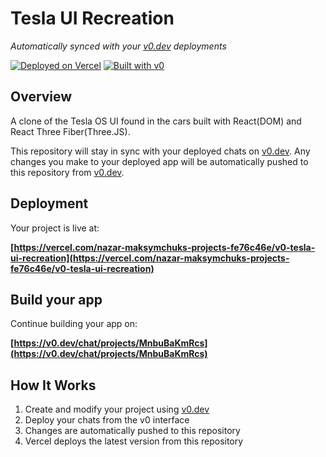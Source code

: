# Tesla UI Recreation

*Automatically synced with your [v0.dev](https://v0.dev) deployments*

[![Deployed on Vercel](https://img.shields.io/badge/Deployed%20on-Vercel-black?style=for-the-badge&logo=vercel)](https://vercel.com/nazar-maksymchuks-projects-fe76c46e/v0-tesla-ui-recreation)
[![Built with v0](https://img.shields.io/badge/Built%20with-v0.dev-black?style=for-the-badge)](https://v0.dev/chat/projects/MnbuBaKmRcs)

## Overview

A clone of the Tesla OS UI found in the cars built with React(DOM) and React Three Fiber(Three.JS). 

This repository will stay in sync with your deployed chats on [v0.dev](https://v0.dev).
Any changes you make to your deployed app will be automatically pushed to this repository from [v0.dev](https://v0.dev).

## Deployment

Your project is live at:

**[https://vercel.com/nazar-maksymchuks-projects-fe76c46e/v0-tesla-ui-recreation](https://vercel.com/nazar-maksymchuks-projects-fe76c46e/v0-tesla-ui-recreation)**

## Build your app

Continue building your app on:

**[https://v0.dev/chat/projects/MnbuBaKmRcs](https://v0.dev/chat/projects/MnbuBaKmRcs)**

## How It Works

1. Create and modify your project using [v0.dev](https://v0.dev)
2. Deploy your chats from the v0 interface
3. Changes are automatically pushed to this repository
4. Vercel deploys the latest version from this repository
